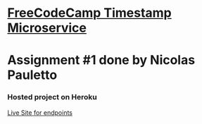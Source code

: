 
# [FreeCodeCamp Timestamp Microservice](https://www.freecodecamp.org/learn/apis-and-microservices/apis-and-microservices-projects/timestamp-microservice)
# Assignment #1 done by Nicolas Pauletto
### Hosted project on Heroku

[Live Site for endpoints](https://tranquil-sea-12341.herokuapp.com/)

